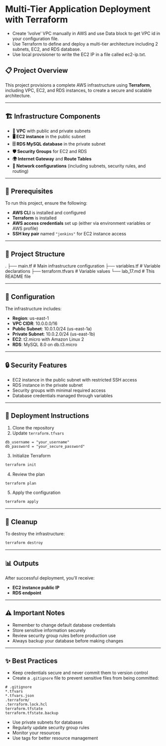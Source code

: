 # Multi-Tier Application Deployment with Terraform

- Create ‘ivolve’ VPC manually in AWS and use Data block to get VPC id in your configuration file. 
- Use Terraform to define and deploy a multi-tier architecture including 2 subnets, EC2, and RDS database. 
- Use local provisioner to write the EC2 IP in a file called ec2-ip.txt.

## 📋 Project Overview
This project provisions a complete AWS infrastructure using **Terraform**, including VPC, EC2, and RDS instances, to create a secure and scalable architecture.

---

## 🏗️ Infrastructure Components

- **🔸 VPC** with public and private subnets
- **🖥️ EC2 instance** in the public subnet
- **🗄️ RDS MySQL database** in the private subnet
- **🛡️ Security Groups** for EC2 and RDS
- **🌍 Internet Gateway** and **Route Tables**
- **🔌 Network configurations** (including subnets, security rules, and routing)

---

## 🚀 Prerequisites

To run this project, ensure the following:

- **AWS CLI** is installed and configured
- **Terraform** is installed
- **AWS access credentials** set up (either via environment variables or AWS profile)
- **SSH key pair** named `"jenkins"` for EC2 instance access

---

## 📁 Project Structure
.
├── main.tf          # Main infrastructure configuration
├── variables.tf     # Variable declarations
├── terraform.tfvars # Variable values
└── lab_17.md       # This README file

---

## 🔧 Configuration

The infrastructure includes:

- **Region**: us-east-1
- **VPC CIDR**: 10.0.0.0/16
- **Public Subnet**: 10.0.1.0/24 (us-east-1a)
- **Private Subnet**: 10.0.2.0/24 (us-east-1b)
- **EC2**: t2.micro with Amazon Linux 2
- **RDS**: MySQL 8.0 on db.t3.micro

---

## 🔒 Security Features

- EC2 instance in the public subnet with restricted SSH access
- RDS instance in the private subnet
- Security groups with minimal required access
- Database credentials managed through variables

---

## 🚀 Deployment Instructions

1. Clone the repository
2. Update `terraform.tfvars`
```hcl
db_username = "your_username"
db_password = "your_secure_password"
```
3. Initialize Terraform
```bash
terraform init
```
4. Review the plan
```bash
terraform plan
```
5. Apply the configuration
```bash
terraform apply
```

---

## 🧹 Cleanup
To destroy the infrastructure:
```bash
terraform destroy
```

---

## 📊 Outputs

After successful deployment, you'll receive:

- **EC2 instance public IP**
- **RDS endpoint**

---

## ⚠️ Important Notes

- Remember to change default database credentials
- Store sensitive information securely
- Review security group rules before production use
- Always backup your database before making changes

---

## ✨ Best Practices

- Keep credentials secure and never commit them to version control
-  Create a `.gitignore` file to prevent sensitive files from being committed:
  ```
# .gitignore
*.tfvars
*.tfvars.json
.terraform/
.terraform.lock.hcl
terraform.tfstate
terraform.tfstate.backup
  ```
- Use private subnets for databases
- Regularly update security group rules
- Monitor your resources
- Use tags for better resource management
